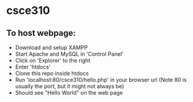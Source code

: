 # csce310
## To host webpage:
- Download and setup XAMPP
- Start Apache and MySQL in 'Control Panel'
- Click on 'Explorer' to the right
- Enter 'htdocs'
- Clone this repo inside htdocs
- Run 'localhost:80/csce310/hello.php' in your browser url (Note 80 is usually the port, but it might not always be)
- Should see "Hello World" on the web page
